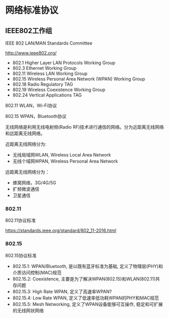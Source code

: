 # 网络标准协议


## IEEE802工作组
IEEE 802 LAN/MAN Standards Committee

http://www.ieee802.org/

+ 802.1 Higher Layer LAN Protocols Working Group
+ 802.3 Ethernet Working Group
+ 802.11 Wireless LAN Working Group
+ 802.15 Wireless Personal Area Network (WPAN) Working Group
+ 802.18 Radio Regulatory TAG
+ 802.19 Wireless Coexistence Working Group
+ 802.24 Vertical Applications TAG

802.11 WLAN，Wi-Fi协议

802.15 WPAN，Bluetooth协议


无线网络是利用无线电射频(Radio RF)技术进行通信的网络。分为近距离无线网络和远距离无线网络。

近距离无线网络分为:
- 无线局域网WLAN, Wireless Local Area Network
- 无线个域网WPAN, Wireless Personal Area Network

远距离无线网络分为：
- 蜂窝网络，3G/4G/5G
- 扩频微波通信
- 卫星通信

### 802.11
802.11协议标准

https://standards.ieee.org/standard/802_11-2016.html


### 802.15
802.15协议标准

- 802.15.1: WPAN/Bluetooth, 是以既有蓝牙标准为基础, 定义了物理层(PHY)和介质访问控制(MAC)规范
- 802.15.2: Coexistence, 主要是为了解决WPAN(802.15)和WLAN(802.11)共存问题
- 802.15.3: High Rate WPAN, 定义了高速率WPAN?
- 802.15.4: Low Rate WPAN, 定义了低速率低功耗WPAN的PHY和MAC规范
- 802.15.5: Mesh Networking, 定义了WPAN设备能够可互操作, 稳定和可扩展的无线网状网络


